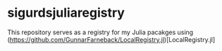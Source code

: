 # sigurdsjuliaregistry
This repository serves as a registry for my Julia pacakges using (https://github.com/GunnarFarneback/LocalRegistry.jl)[LocalRegistry.jl]
